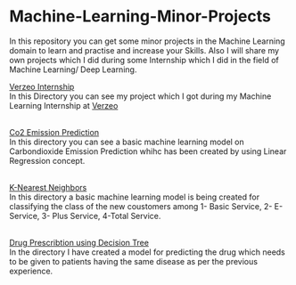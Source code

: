 # Machine-Learning-Minor-Projects
In this repository you can get some minor projects in the Machine Learning domain to learn and practise and increase your Skills. Also I will share my own projects which I did during some Internship which I did in the field of Machine Learning/ Deep Learning.

<a href="https://github.com/Abhinav-26/Machine-Learning-Minor-Projects/tree/master/Verzeo%20InternShip">
  Verzeo Internship
  </a><br>
In this Directory you can see my project which I got during my Machine Learning Internship at 
<a href="https://verzeo.in/">Verzeo</a><br><br>

<a href="https://github.com/Abhinav-26/Machine-Learning-Minor-Projects/tree/master/Co2%20Emission%20Prediction">Co2 Emission Prediction</a><br>
In this directory you can see a basic machine learning model on Carbondioxide Emission Prediction whihc has been created by using Linear Regression concept.<br><br>

<a href="https://github.com/Abhinav-26/Machine-Learning-Minor-Projects/tree/master/K-Nearest%20Neighbors">K-Nearest Neighbors</a><br>
In this directory a basic machine learning model is being created for classifying the class of the new coustomers among 
1- Basic Service, 2- E-Service, 3- Plus Service, 4-Total Service.<br><br>

<a href="">Drug Prescribtion using Decision Tree</a><br>
In the directory I have created a model for predicting the drug which needs to be given to patients having the same disease as per the previous experience.
